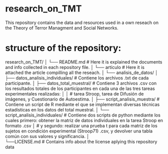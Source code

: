 # research_on_TMT
This repository contains the data and resources used in a own reseach on the Theory of Terror Managment and Social Networks.

# structure of the repository:
research_on_TMT/
│
└── README.md # Here it is explained the documents and info collected in each repository file.
│
└── artículo  # Here it is attached the article compilling all the reseach.
│
└── analisis_de_datos/
│   ├── datos_analisis_individuales/   # Contiene los archivos .txt de cada participante.
│   ├── datos_total_muestral/          # Contiene 3 archivos .csv con los resultados totales de los participantes en cada una de las tres tareas experimentales realizadas: 
│   │                                  # tarea Stroop, tarea de Difusión de imágenes, y Cuestionario de Autoestima.
│   ├── script_analisis_muestra/       # Contiene un script de R mediante el que se implementan diversas técnicas estadísticas en los datos del total muestral.
│   └── script_analisis_individuales/  # Contiene dos scripts de python mediante los cuales primero: obtener la matriz de datos individuales en la tarea Stroop en formato .csv
│                                      # y segundo: realizar una prueba t para cada matriz de los sujetos en condición experimental (Stroop71) .csv, y devolver una tabla común con sus valores y significancia. 
│    
└──LICENSE.md  # Contains info about the license aplying this repository data
